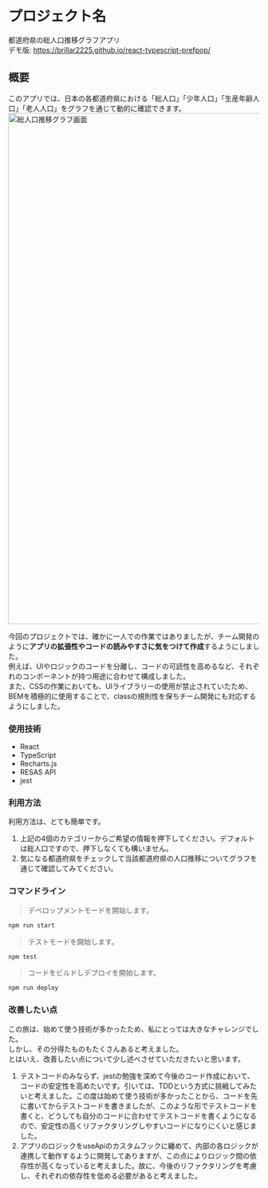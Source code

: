 # プロジェクト名

都道府県の総人口推移グラフアプリ   
デモ版: <https://brillar2225.github.io/react-typescript-prefpop/>

## 概要

このアプリでは、日本の各都道府県における「総人口」「少年人口」「生産年齢人口」「老人人口」をグラフを通じて動的に確認できます。
<img alt="総人口推移グラフ画面" src="https://github.com/brillar2225/react-typescript-prefpop/assets/91242076/62fa4dab-0d32-4964-8169-b8ea6def003d" width="1024px">

今回のプロジェクトでは、確かに一人での作業ではありましたが、チーム開発のように**アプリの拡張性やコードの読みやすさに気をつけて作成**するようにしました。   
例えば、UIやロジックのコードを分離し、コードの可読性を高めるなど、それぞれのコンポーネントが持つ用途に合わせて構成しました。   
また、CSSの作業においても、UIライブラリーの使用が禁止されていたため、BEMを積極的に使用することで、classの規則性を保ちチーム開発にも対応するようにしました。

### 使用技術

+ React
+ TypeScript
+ Recharts.js
+ RESAS API
+ jest

### 利用方法

利用方法は、とても簡単です。
1. 上記の4個のカテゴリーからご希望の情報を押下してください。デフォルトは総人口ですので、押下しなくても構いません。
2. 気になる都道府県をチェックして当該都道府県の人口推移についてグラフを通じて確認してみてください。

### コマンドライン

> デベロップメントモードを開始します。
```sh
npm run start
```

> テストモードを開始します。
```sh
npm test
```

> コードをビルドしデプロイを開始します。
```sh
npm run deploy
```

### 改善したい点

この旅は、始めて使う技術が多かったため、私にとっては大きなチャレンジでした。   
しかし、その分得たものもたくさんあると考えました。   
とはいえ、改善したい点について少し述べさせていただきたいと思います。   
1. テストコードのみならず、jestの勉強を深めて今後のコード作成において、コードの安定性を高めたいです。引いては、TDDという方式に挑戦してみたいと考えました。この度は始めて使う技術が多かったことから、コードを先に書いてからテストコードを書きましたが、このような形でテストコードを書くと、どうしても自分のコードに合わせてテストコードを書くようになるので、安定性の高くリファクタリングしやすいコードになりにくいと感じました。
2. アプリのロジックをuseApiのカスタムフックに纏めて、内部の各ロジックが連携して動作するように開発してありますが、この点によりロジック間の依存性が高くなっていると考えました。故に、今後のリファクタリングを考慮し、それぞれの依存性を低める必要があると考えました。